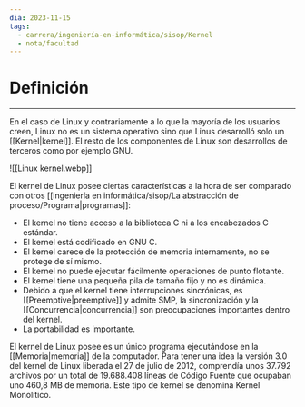 ```yaml
---
dia: 2023-11-15
tags:
  - carrera/ingeniería-en-informática/sisop/Kernel
  - nota/facultad
---
```

# Definición
---
En el caso de Linux y contrariamente a lo que la mayoría de los usuarios creen, Linux no es un sistema operativo sino que Linus desarrolló solo un [[Kernel|kernel]]. El resto de los componentes de Linux son desarrollos de terceros como por ejemplo GNU.

![[Linux kernel.webp]]

El kernel de Linux posee ciertas características a la hora de ser comparado con otros [[ingeniería en informática/sisop/La abstracción de proceso/Programa|programas]]: 
* El kernel no tiene acceso a la biblioteca C ni a los encabezados C estándar. 
* El kernel está codificado en GNU C. 
* El kernel carece de la protección de memoria internamente, no se protege de sí mismo.
* El kernel no puede ejecutar fácilmente operaciones de punto flotante. 
* El kernel tiene una pequeña pila de tamaño fijo y no es dinámica. 
* Debido a que el kernel tiene interrupciones sincrónicas, es [[Preemptive|preemptive]] y admite SMP, la sincronización y la [[Concurrencia|concurrencia]] son preocupaciones importantes dentro del kernel.
* La portabilidad es importante.

El kernel de Linux posee es un único programa ejecutándose en la [[Memoria|memoria]] de la computador. Para tener una idea la versión 3.0 del kernel de Linux liberada el 27 de julio de 2012, comprendía unos 37.792 archivos por un total de 19.688.408 líneas de Código Fuente que ocupaban uno 460,8 MB de memoria. Este tipo de kernel se denomina Kernel Monolítico. 